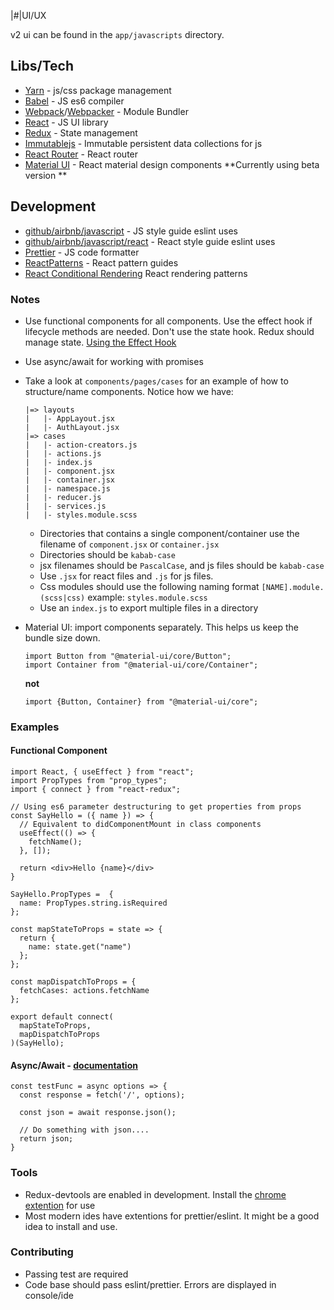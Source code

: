 |#|UI/UX

v2 ui can be found in the `app/javascripts` directory.

## Libs/Tech
- [Yarn](https://yarnpkg.com/en/) - js/css package management
- [Babel](https://babeljs.io/) - JS es6 compiler
- [Webpack](https://webpack.js.org/)/[Webpacker](https://github.com/rails/webpacker) - Module Bundler
- [React](https://reactjs.org/) - JS UI library
- [Redux](https://redux.js.org/) - State management
- [Immutablejs](https://github.com/immutable-js/immutable-js) - Immutable persistent data collections for js
- [React Router](https://github.com/ReactTraining/react-router) - React router
- [Material UI](https://next.material-ui.com/) -  React material design components **Currently using beta version **

## Development
- [github/airbnb/javascript](https://github.com/airbnb/javascript) - JS style guide eslint uses
- [github/airbnb/javascript/react](https://github.com/airbnb/javascript/tree/master/react) - React style guide eslint uses
- [Prettier](https://prettier.io/) - JS code formatter
- [ReactPatterns](https://reactpatterns.com/) - React pattern guides
- [React Conditional Rendering](https://www.robinwieruch.de/conditional-rendering-react/) React rendering patterns

### Notes
- Use functional components for all components. Use the effect hook if lifecycle methods are needed. Don't use the state hook. Redux should manage state. [Using the Effect Hook](https://reactjs.org/docs/hooks-effect.html)
- Use async/await for working with promises
- Take a look at `components/pages/cases` for an example of how to structure/name components. Notice how we have:
  ```
  |=> layouts
  |   |- AppLayout.jsx
  |   |- AuthLayout.jsx
  |=> cases
  |   |- action-creators.js
  |   |- actions.js
  |   |- index.js
  |   |- component.jsx
  |   |- container.jsx
  |   |- namespace.js
  |   |- reducer.js
  |   |- services.js
  |   |- styles.module.scss
  ```
  - Directories that contains a single component/container use the filename of `component.jsx` or `container.jsx`
  - Directories should be `kabab-case`
  - jsx filenames should be `PascalCase`, and js files should be `kabab-case`
  - Use `.jsx` for react files and `.js` for js files.
  - Css modules should use the following naming format `[NAME].module.(scss|css)` example: `styles.module.scss`
  - Use an `index.js` to export multiple files in a directory

- Material UI: import components separately. This helps us keep the bundle size down.

  ```
  import Button from "@material-ui/core/Button";
  import Container from "@material-ui/core/Container";
  ```

  **not**

  ```
  import {Button, Container} from "@material-ui/core";
  ```

### Examples

#### Functional Component
```
import React, { useEffect } from "react";
import PropTypes from "prop_types";
import { connect } from "react-redux";

// Using es6 parameter destructuring to get properties from props
const SayHello = ({ name }) => {
  // Equivalent to didComponentMount in class components
  useEffect(() => {
    fetchName();
  }, []);

  return <div>Hello {name}</div>
}

SayHello.PropTypes =  {
  name: PropTypes.string.isRequired
};

const mapStateToProps = state => {
  return {
    name: state.get("name")
  };
};

const mapDispatchToProps = {
  fetchCases: actions.fetchName
};

export default connect(
  mapStateToProps,
  mapDispatchToProps
)(SayHello);
```

#### Async/Await - [documentation](https://developer.mozilla.org/en-US/docs/Web/JavaScript/Reference/Statements/async_function)

```
const testFunc = async options => {
  const response = fetch('/', options);

  const json = await response.json();

  // Do something with json....
  return json;
}
```

### Tools
- Redux-devtools are enabled in development. Install the [chrome extention](https://chrome.google.com/webstore/detail/redux-devtools/lmhkpmbekcpmknklioeibfkpmmfibljd?hl=en) for use
- Most modern ides have extentions for prettier/eslint. It might be a good idea to install and use.

### Contributing
- Passing test are required
- Code base should pass eslint/prettier. Errors are displayed in console/ide
